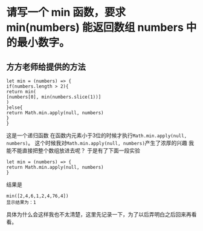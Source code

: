 # 请写一个 min 函数，要求 min(numbers) 能返回数组 numbers 中的最小数字。

## 方方老师给提供的方法
```
let min = (numbers) => {
if(numbers.length > 2){
return min(
[numbers[0], min(numbers.slice(1))]
)
}else{
return Math.min.apply(null, numbers)
}
}
```
这是一个递归函数
在函数内元素小于3位的时候才执行`Math.min.apply(null, numbers)`。
这个时候我对`Math.min.apply(null, numbers)`产生了浓厚的兴趣
我能不能直接把整个数组放进去呢？
于是有了下面一段实验
```
let min = (numbers) => {
return Math.min.apply(null, numbers)
}
```
结果是
```
min([2,4,6,1,2,4,76,4])
显示结果为：1
```
具体为什么会这样我也不太清楚，这里先记录一下，为了以后弄明白之后回来再看看。

